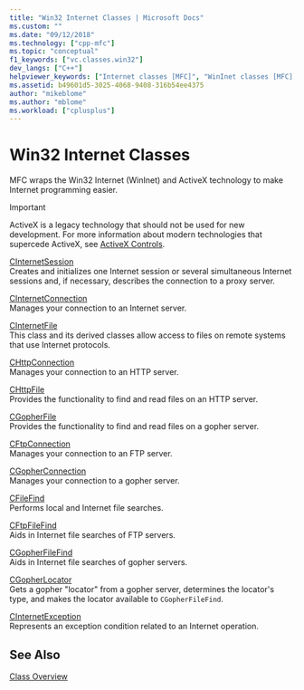 ```yaml
---
title: "Win32 Internet Classes | Microsoft Docs"
ms.custom: ""
ms.date: "09/12/2018"
ms.technology: ["cpp-mfc"]
ms.topic: "conceptual"
f1_keywords: ["vc.classes.win32"]
dev_langs: ["C++"]
helpviewer_keywords: ["Internet classes [MFC]", "WinInet classes [MFC], classes", "Win32 [MFC], Internet classes", "Windows API [MFC], Internet classes"]
ms.assetid: b49601d5-3025-4068-9408-316b54ee4375
author: "mikeblome"
ms.author: "mblome"
ms.workload: ["cplusplus"]
---
```

# Win32 Internet Classes

MFC wraps the Win32 Internet (WinInet) and ActiveX technology to make Internet programming easier.

>[!IMPORTANT]
> ActiveX is a legacy technology that should not be used for new development. For more information about modern technologies that supercede ActiveX, see [ActiveX Controls](activex-controls.md).


[CInternetSession](../mfc/reference/cinternetsession-class.md)<br/>
Creates and initializes one Internet session or several simultaneous Internet sessions and, if necessary, describes the connection to a proxy server.

[CInternetConnection](../mfc/reference/cinternetconnection-class.md)<br/>
Manages your connection to an Internet server.

[CInternetFile](../mfc/reference/cinternetfile-class.md)<br/>
This class and its derived classes allow access to files on remote systems that use Internet protocols.

[CHttpConnection](../mfc/reference/chttpconnection-class.md)<br/>
Manages your connection to an HTTP server.

[CHttpFile](../mfc/reference/chttpfile-class.md)<br/>
Provides the functionality to find and read files on an HTTP server.

[CGopherFile](../mfc/reference/cgopherfile-class.md)<br/>
Provides the functionality to find and read files on a gopher server.

[CFtpConnection](../mfc/reference/cftpconnection-class.md)<br/>
Manages your connection to an FTP server.

[CGopherConnection](../mfc/reference/cgopherconnection-class.md)<br/>
Manages your connection to a gopher server.

[CFileFind](../mfc/reference/cfilefind-class.md)<br/>
Performs local and Internet file searches.

[CFtpFileFind](../mfc/reference/cftpfilefind-class.md)<br/>
Aids in Internet file searches of FTP servers.

[CGopherFileFind](../mfc/reference/cgopherfilefind-class.md)<br/>
Aids in Internet file searches of gopher servers.

[CGopherLocator](../mfc/reference/cgopherlocator-class.md)<br/>
Gets a gopher "locator" from a gopher server, determines the locator's type, and makes the locator available to `CGopherFileFind`.

[CInternetException](../mfc/reference/cinternetexception-class.md)<br/>
Represents an exception condition related to an Internet operation.

## See Also

[Class Overview](../mfc/class-library-overview.md)

